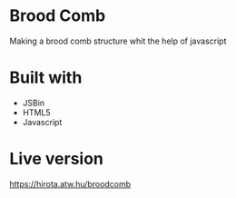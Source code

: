 # Brood Comb

Making a brood comb structure whit the help of javascript

# Built with

- JSBin
- HTML5
- Javascript

# Live version

https://hirota.atw.hu/broodcomb
